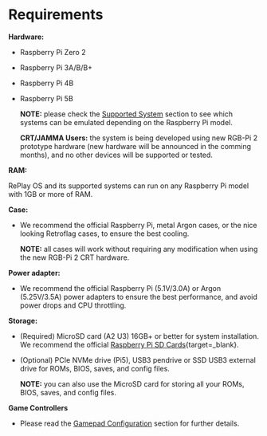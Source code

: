 # Requirements

**Hardware:**

* Raspberry Pi Zero 2
* Raspberry Pi 3A/B/B+
* Raspberry Pi 4B
* Raspberry Pi 5B

    **NOTE:** please check the [Supported System](./systems.md#compatibility-matrix) section to see which systems can be emulated depending on the Raspberry Pi model.

    **CRT/JAMMA Users:** the system is being developed using new RGB-Pi 2 prototype hardware (new hardware will be announced in the comming months), and no other devices will be supported or tested.

**RAM:**

RePlay OS and its supported systems can run on any Raspberry Pi model with 1GB or more of RAM.

**Case:**

* We recommend the official Raspberry Pi, metal Argon cases, or the nice looking Retroflag cases, to ensure the best cooling.

    **NOTE:** all cases will work without requiring any modification when using the new RGB-Pi 2 CRT hardware.

**Power adapter:**

* We recommend the official Raspberry Pi (5.1V/3.0A) or Argon (5.25V/3.5A) power adapters to ensure the best performance, and avoid power drops and CPU throttling.

**Storage:**

* (Required) MicroSD card (A2 U3) 16GB+ or better for system installation. We recommend the official [Raspberry Pi SD Cards](https://www.raspberrypi.com/products/sd-cards/){target=_blank}.
* (Optional) PCIe NVMe drive (Pi5), USB3 pendrive or SSD USB3 external drive for ROMs, BIOS, saves, and config files.

    **NOTE:** you can also use the MicroSD card for storing all your ROMs, BIOS, saves, and config files.

**Game Controllers**

* Please read the [Gamepad Configuration](gpadbasic.md) section for further details.